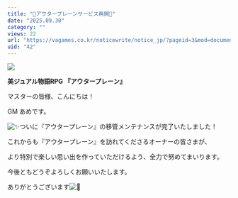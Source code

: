 ```yaml
---
title: "🎉アウタープレーンサービス再開🎉"
date: "2025.09.30"
category: ""
views: 22
url: "https://vagames.co.kr/noticewrite/notice_jp/?pageid=3&mod=document&uid=42"
uid: "42"
---
```


![](/images/news/live/jp/42-e12398f7.webp)

**美ジュアル物語RPG 『アウタープレーン』**

マスターの皆様、こんにちは！

GM あめです。

  

![✨](/images/news/live/en/199-9d3be226.svg)ついに『アウタープレーン』の移管メンテナンスが完了いたしました！

  

これからも『アウタープレーン』を訪れてくださるオーナーの皆さまが、

より特別で楽しい思い出を作っていただけるよう、全力で努めてまいります。

今後ともどうぞよろしくお願いいたします。

ありがとうございます![💖](/images/news/live/en/46-47b68f24.svg)